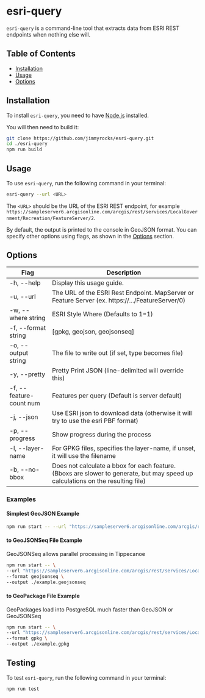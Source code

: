 
# esri-query

`esri-query` is a command-line tool that extracts data from ESRI REST endpoints when nothing else will.

## Table of Contents

-   [Installation](#installation)
-   [Usage](#usage)
-   [Options](#options)

## Installation

To install `esri-query`, you need to have [Node.js](https://nodejs.org/en/download) installed.

You will then need to build it:

```bash
git clone https://github.com/jimmyrocks/esri-query.git
cd ./esri-query
npm run build
```

## Usage

To use `esri-query`, run the following command in your terminal:



```bash
esri-query --url <URL>
``` 

The `<URL>` should be the URL of the ESRI REST endpoint, for example `https://sampleserver6.arcgisonline.com/arcgis/rest/services/LocalGovernment/Recreation/FeatureServer/2`.

By default, the output is printed to the console in GeoJSON format. You can specify other options using flags, as shown in the [Options](#options) section.

## Options

| Flag | Description                                                                                         |
| ------------------------| --------------------------------------------------------------------------------------------------- |
| -h, --help               | Display this usage guide.                                                                           |
| -u, --url <url>          | The URL of the ESRI Rest Endpoint. MapServer or Feature Server (ex. https://.../FeatureServer/0)                                 |
| -w, --where string       | ESRI Style Where (Defaults to 1=1)                                                                  |
| -f, --format string      | [gpkg, geojson, geojsonseq]                                                                         |
| -o, --output string      | The file to write out (if set, type becomes file)                                                  |
| -y, --pretty             | Pretty Print JSON (line-delimited will override this)                                              |
| -f, --feature-count num  | Features per query (Default is server default)                                                     |
| -j, --json               | Use ESRI json to download data (otherwise it will try to use the esri PBF format)                  |
| -p, --progress           | Show progress during the process                                                                   |
| -l, --layer-name         | For GPKG files, specifies the layer-name, if unset, it will use the filename                        |
| -b, --no-bbox            | Does not calculate a bbox for each feature. (Bboxs are slower to generate, but may speed up calculations on the resulting file) |

### Examples

#### Simplest GeoJSON Example

```bash
npm run start -- --url "https://sampleserver6.arcgisonline.com/arcgis/rest/services/LocalGovernment/Recreation/FeatureServer/2"
``` 

#### to GeoJSONSeq File Example

GeoJSONSeq allows parallel processing in Tippecanoe

```bash
npm run start -- \
--url "https://sampleserver6.arcgisonline.com/arcgis/rest/services/LocalGovernment/Recreation/FeatureServer/2" \
--format geojsonseq \
--output ./example.geojsonseq
``` 

#### to GeoPackage File Example

GeoPackages load into PostgreSQL much faster than GeoJSON or GeoJSONSeq

```bash
npm run start -- \
--url "https://sampleserver6.arcgisonline.com/arcgis/rest/services/LocalGovernment/Recreation/FeatureServer/2" \
--format gpkg \
--output ./example.gpkg
```

## Testing

To test `esri-query`, run the following command in your terminal:



```bash
npm run test
``` 
